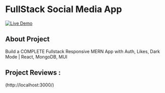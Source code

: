 # FullStack Social Media App

[![Live Demo](https://img.shields.io/badge/Live%20Demo-View%)](http://localhost:3000/)

## About Project 

Build a COMPLETE Fullstack Responsive MERN App with Auth, Likes, Dark Mode | React, MongoDB, MUI

## Project Reviews :
(http://localhost:3000/)
